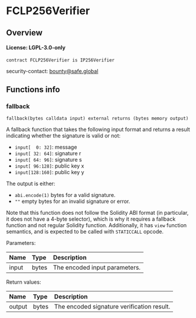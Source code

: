 # FCLP256Verifier

## Overview

#### License: LGPL-3.0-only

```solidity
contract FCLP256Verifier is IP256Verifier
```

security-contact: bounty@safe.global
## Functions info

### fallback

```solidity
fallback(bytes calldata input) external returns (bytes memory output)
```

 A fallback function that takes the following input format and returns a result
indicating whether the signature is valid or not:
- `input[  0: 32]`: message
- `input[ 32: 64]`: signature r
- `input[ 64: 96]`: signature s
- `input[ 96:128]`: public key x
- `input[128:160]`: public key y

The output is either:
- `abi.encode(1)` bytes for a valid signature.
- `""` empty bytes for an invalid signature or error.

Note that this function does not follow the Solidity ABI format (in particular, it does not
have a 4-byte selector), which is why it requires a fallback function and not regular
Solidity function. Additionally, it has `view` function semantics, and is expected to be
called with `STATICCALL` opcode.



Parameters:

| Name  | Type  | Description                    |
| :---- | :---- | :----------------------------- |
| input | bytes | The encoded input parameters.  |


Return values:

| Name   | Type  | Description                                |
| :----- | :---- | :----------------------------------------- |
| output | bytes | The encoded signature verification result. |
